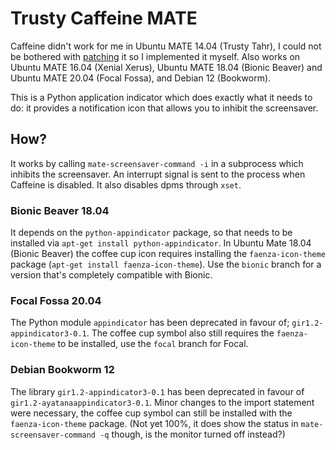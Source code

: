 # Trusty Caffeine MATE

Caffeine didn't work for me in Ubuntu MATE 14.04 (Trusty Tahr), I could not be
bothered with [patching](https://bugs.launchpad.net/caffeine/+bug/1462186) it so
I implemented it myself. Also works on Ubuntu MATE 16.04 (Xenial Xerus),
Ubuntu MATE 18.04 (Bionic Beaver) and Ubuntu MATE 20.04 (Focal Fossa), and Debian 12 (Bookworm).


This is a Python application indicator which does exactly what it needs to do:
it provides a notification icon that allows you to inhibit the screensaver.

## How?

It works by calling `mate-screensaver-command -i` in a subprocess which inhibits
the screensaver. An interrupt signal is sent to the process when Caffeine is
disabled. It also disables dpms through `xset`.

### Bionic Beaver 18.04
It depends on the `python-appindicator` package, so that needs to be installed
via `apt-get install python-appindicator`.
In Ubuntu Mate 18.04 (Bionic Beaver) the coffee cup icon requires installing the
`faenza-icon-theme` package (`apt-get install faenza-icon-theme`). Use the `bionic`
branch for a version that's completely compatible with Bionic.

### Focal Fossa 20.04
The Python module `appindicator` has been deprecated in favour of; `gir1.2-appindicator3-0.1`.
The coffee cup symbol also still requires the `faenza-icon-theme` to be installed, use the `focal`
branch for Focal.

### Debian Bookworm 12
The library `gir1.2-appindicator3-0.1` has been deprecated in favour of `gir1.2-ayatanaappindicator3-0.1`.
Minor changes to the import statement were necessary, the coffee cup symbol can still be installed with
the `faenza-icon-theme` package.
(Not yet 100%, it does show the status in `mate-screensaver-command -q` though, is the monitor turned off instead?)
